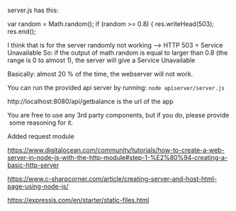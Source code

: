 server.js has this:

 var random = Math.random();
        if (random  >= 0.8) {
            res.writeHead(503);
            res.end();

I think that is for the server randomly not working --> HTTP 503 = Service Unavailable
So: if the output of math.random is equal to larger than 0.8 (the range is 0 to almost 1), the server will give a Service Unavailable

Basically: almost 20 % of the time, the webserver will not work.


You can run the provided api server by running: `node apiserver/server.js`

http://localhost:8080/api/getbalance is the url of the app

You are free to use any 3rd party components, but if you do, please provide some reasoning for it.


Added request module

https://www.digitalocean.com/community/tutorials/how-to-create-a-web-server-in-node-js-with-the-http-module#step-1-%E2%80%94-creating-a-basic-http-server

https://www.c-sharpcorner.com/article/creating-server-and-host-html-page-using-node-js/

https://expressjs.com/en/starter/static-files.html